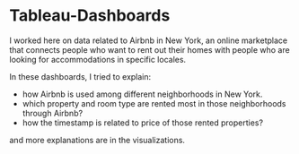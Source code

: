 # Tableau-Dashboards


I worked here on data related to Airbnb in New York, an online marketplace that connects people who want to rent out their homes with people who are looking for accommodations in specific locales.

In these dashboards, I tried to explain:
- how Airbnb is used among different neighborhoods in New York.
- which property and room type are rented most in those neighborhoods through Airbnb?
- how the timestamp is related to price of those rented properties?

and more explanations are in the visualizations.

